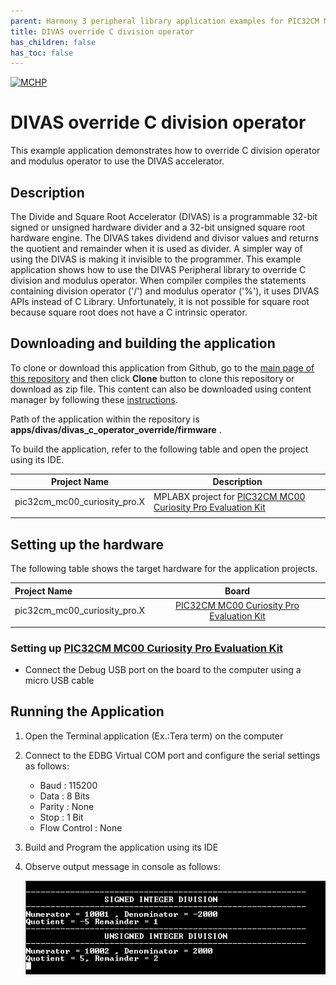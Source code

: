 ```yaml
---
parent: Harmony 3 peripheral library application examples for PIC32CM MC00 family
title: DIVAS override C division operator 
has_children: false
has_toc: false
---
```


[![MCHP](https://www.microchip.com/ResourcePackages/Microchip/assets/dist/images/logo.png)](https://www.microchip.com)

# DIVAS override C division operator

This example application demonstrates how to override C division operator and modulus operator to use the DIVAS accelerator.

## Description

The Divide and Square Root Accelerator (DIVAS) is a programmable 32-bit signed or unsigned hardware divider and a 32-bit unsigned square root hardware engine. The DIVAS takes dividend and divisor values and returns the quotient and remainder when it is used as divider. A simpler way of using the DIVAS is making it invisible to the programmer. This example application shows how to use the DIVAS Peripheral library to override C division and modulus operator. When compiler compiles the statements containing division operator ('/') and modulus operator ('%'), it uses DIVAS APIs instead of C Library. Unfortunately, it is not possible for square root because square root does not have a C intrinsic operator.

## Downloading and building the application

To clone or download this application from Github, go to the [main page of this repository](https://github.com/Microchip-MPLAB-Harmony/csp_apps_pic32cm_mc00) and then click **Clone** button to clone this repository or download as zip file.
This content can also be downloaded using content manager by following these [instructions](https://github.com/Microchip-MPLAB-Harmony/contentmanager/wiki).

Path of the application within the repository is **apps/divas/divas_c_operator_override/firmware** .

To build the application, refer to the following table and open the project using its IDE.

| Project Name      | Description                                    |
| ----------------- | ---------------------------------------------- |
| pic32cm_mc00_curiosity_pro.X | MPLABX project for [PIC32CM MC00 Curiosity Pro Evaluation Kit](https://www.microchip.com/Developmenttools/ProductDetails/EV15N46A) |
|||

## Setting up the hardware

The following table shows the target hardware for the application projects.

| Project Name| Board|
|:---------|:---------:|
| pic32cm_mc00_curiosity_pro.X | [PIC32CM MC00 Curiosity Pro Evaluation Kit](https://www.microchip.com/Developmenttools/ProductDetails/EV15N46A)
|||

### Setting up [PIC32CM MC00 Curiosity Pro Evaluation Kit](https://www.microchip.com/Developmenttools/ProductDetails/EV15N46A)

- Connect the Debug USB port on the board to the computer using a micro USB cable

## Running the Application

1. Open the Terminal application (Ex.:Tera term) on the computer
2. Connect to the EDBG Virtual COM port and configure the serial settings as follows:
    - Baud : 115200
    - Data : 8 Bits
    - Parity : None
    - Stop : 1 Bit
    - Flow Control : None
3. Build and Program the application using its IDE
4. Observe output message in console as follows:

    ![output](images/output_divas_c_operator_overide.png)
